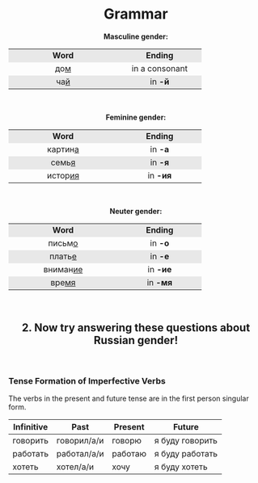 <h1 align="center"> Grammar </h1> 

<p align="center"><b>Masculine gender:</b><br />
	</p><div align="center">
          <table cellSpacing="0" cellPadding="4" align="center" border="0">
            <tbody>
              <tr align="middle">
                <td width="200" bgcolor="#E8E8E8"><b>Word</b></td>
                <td width="150" bgcolor="#E8E8E8"><b>Ending</b></td>
              </tr>
              <tr align="middle">
                <td>до<u>м</u></td>
                <td>in a consonant</td>
              </tr>
              <tr align="middle">
                <td bgcolor="#E8E8E8">ча<u>й</u></td>
                <td bgcolor="#E8E8E8">in <b>-й</b></td>
              </tr>
            </tbody>
          </table>
	</div>

<p>&nbsp;</p>
<p align="center"><b>Feminine gender:</b><br />
	</p><div align="center">
          <table cellSpacing="0" cellPadding="4" align="center" border="0">
            <tbody>
              <tr align="middle">
                <td width="200" bgcolor="#E8E8E8"><b>Word</b></td>
                <td width="150" bgcolor="#E8E8E8"><b>Ending</b></td>
              </tr>
              <tr align="middle">
                <td>картин<u>а</u></td>
                <td>in <b>-a</b></td>
              </tr>
              <tr align="middle">
                <td bgcolor="#E8E8E8">семь<u>я</u></td>
                <td bgcolor="#E8E8E8">&nbsp;&nbsp;&nbsp;&nbsp;in
                  <b>-я</b>&nbsp;&nbsp;&nbsp;&nbsp;</td>
              </tr>
              <tr align="middle">
                <td>истор<u>ия</u></td>
                <td>in <b>-ия</b></td>
              </tr>
            </tbody>
          </table>
	</div>

<p>&nbsp;</p>
<p align="center"><b>Neuter gender:</b><br />
	</p><div align="center">
          <table cellSpacing="0" cellPadding="4" align="center" border="0">
            <tbody>
              <tr align="middle">
                <td width="200" bgcolor="#E8E8E8"><b>Word</b></td>
                <td width="150" bgcolor="#E8E8E8"><b>Ending</b></td>
              </tr>
              <tr align="middle">
                <td>письм<u>o</u></td>
                <td>&nbsp;&nbsp;&nbsp;&nbsp;in <b>-o</b>&nbsp;&nbsp;&nbsp;&nbsp;</td>
              </tr>
              <tr align="middle">
                <td bgcolor="#E8E8E8">плать<u>e</u></td>
                <td bgcolor="#E8E8E8">&nbsp;&nbsp;&nbsp;&nbsp;in
                  <b>-e</b>&nbsp;&nbsp;&nbsp;&nbsp;</td>
              </tr>
	      <tr align="middle">
                <td>вниман<u>ие</u></td>
                <td>&nbsp;&nbsp;&nbsp;&nbsp;in <b>-ие</b>&nbsp;&nbsp;&nbsp;&nbsp;</td>
              </tr>
              <tr align="middle">
                <td bgcolor="#E8E8E8">вре<u>мя</u></td>
                <td bgcolor="#E8E8E8">&nbsp;&nbsp;&nbsp;&nbsp;in
                  <b>-мя</b>&nbsp;&nbsp;&nbsp;&nbsp;</td>
              </tr>
            </tbody>
          </table>
	</div>
	<p>&nbsp;</p>
	<h2 align="center"> 2. Now try answering these questions about Russian gender!</h2>
	<script src="https://h5p.org/sites/all/modules/h5p/library/js/h5p-resizer.js" charset="UTF-8"></script>
<p>&nbsp;</p>

<div class="container"> 
<h3>Tense Formation of Imperfective Verbs</h3>
<p>The verbs in the present and future tense are in the first person singular form.</p>  
<table class="table table-bordered">
    <thead>
      <tr>
        <th>Infinitive</th>
        <th>Past</th>
        <th>Present</th>
        <th>Future</th>
      </tr>
    </thead>
    <tbody>
      <tr>
        <td>говорить</td>
        <td>говорил/а/и</td>
        <td>говорю</td>
        <td>я буду говорить</td>
      </tr>
      <tr>
        <td>работать</td>
        <td>работал/а/и</td>
        <td>работаю</td>
        <td>я буду работать</td>
      </tr>
      <tr>
        <td>хотеть</td>
        <td>хотел/а/и</td>
        <td>хочу</td>
        <td>я буду хотеть</td>
      </tr>
    </tbody>
  </table>
</div>



